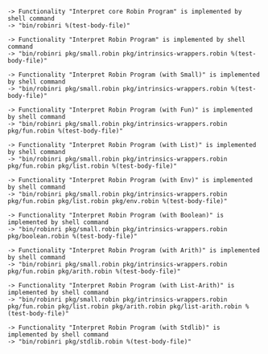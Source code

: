     -> Functionality "Interpret core Robin Program" is implemented by shell command
    -> "bin/robinri %(test-body-file)"

    -> Functionality "Interpret Robin Program" is implemented by shell command
    -> "bin/robinri pkg/small.robin pkg/intrinsics-wrappers.robin %(test-body-file)"

    -> Functionality "Interpret Robin Program (with Small)" is implemented by shell command
    -> "bin/robinri pkg/small.robin pkg/intrinsics-wrappers.robin %(test-body-file)"

    -> Functionality "Interpret Robin Program (with Fun)" is implemented by shell command
    -> "bin/robinri pkg/small.robin pkg/intrinsics-wrappers.robin pkg/fun.robin %(test-body-file)"

    -> Functionality "Interpret Robin Program (with List)" is implemented by shell command
    -> "bin/robinri pkg/small.robin pkg/intrinsics-wrappers.robin pkg/fun.robin pkg/list.robin %(test-body-file)"

    -> Functionality "Interpret Robin Program (with Env)" is implemented by shell command
    -> "bin/robinri pkg/small.robin pkg/intrinsics-wrappers.robin pkg/fun.robin pkg/list.robin pkg/env.robin %(test-body-file)"

    -> Functionality "Interpret Robin Program (with Boolean)" is implemented by shell command
    -> "bin/robinri pkg/small.robin pkg/intrinsics-wrappers.robin pkg/boolean.robin %(test-body-file)"

    -> Functionality "Interpret Robin Program (with Arith)" is implemented by shell command
    -> "bin/robinri pkg/small.robin pkg/intrinsics-wrappers.robin pkg/fun.robin pkg/arith.robin %(test-body-file)"

    -> Functionality "Interpret Robin Program (with List-Arith)" is implemented by shell command
    -> "bin/robinri pkg/small.robin pkg/intrinsics-wrappers.robin pkg/fun.robin pkg/list.robin pkg/arith.robin pkg/list-arith.robin %(test-body-file)"

    -> Functionality "Interpret Robin Program (with Stdlib)" is implemented by shell command
    -> "bin/robinri pkg/stdlib.robin %(test-body-file)"
